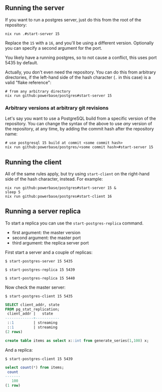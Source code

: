 ## Running the server

If you want to run a postgres server, just do this from the root of the
repository:

```
nix run .#start-server 15
```

Replace the `15` with a `16`, and you'll be using a different version. Optionally you can specify a second argument for the port.

You likely have a running postgres, so to not cause a conflict, this uses port 5435 by default.

Actually, you don't even need the repository. You can do this from arbitrary
directories, if the left-hand side of the hash character (`.` in this case) is a
valid "flake reference":

```
# from any arbitrary directory
nix run github:powerbase/postgres#start-server 15
```

### Arbitrary versions at arbitrary git revisions

Let's say you want to use a PostgreSQL build from a specific version of the
repository. You can change the syntax of the above to use _any_ version of the
repository, at any time, by adding the commit hash after the repository name:

```
# use postgresql 15 build at commit <some commit hash>
nix run github:powerbase/postgres/<some commit hash>#start-server 15
```

## Running the client

All of the same rules apply, but try using `start-client` on the right-hand side
of the hash character, instead. For example:

```
nix run github:powerbase/postgres#start-server 15 &
sleep 5
nix run github:powerbase/postgres#start-client 16
```

## Running a server replica

To start a replica you can use the `start-postgres-replica` command.

- first argument: the master version
- second argument: the master port
- third argument: the replica server port

First start a server and a couple of replicas:

```
$ start-postgres-server 15 5435

$ start-postgres-replica 15 5439

$ start-postgres-replica 15 5440
```

Now check the master server:

```
$ start-postgres-client 15 5435
```

```sql
SELECT client_addr, state
FROM pg_stat_replication;
 client_addr |   state
-------------+-----------
 ::1         | streaming
 ::1         | streaming
(2 rows)

create table items as select x::int from generate_series(1,100) x;
```

And a replica:

```
$ start-postgres-client 15 5439
```

```sql
select count(*) from items;
 count
-------
   100
(1 row)
```
